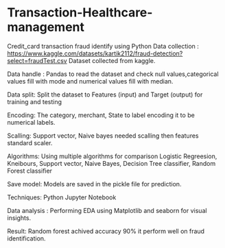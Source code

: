 # Transaction-Healthcare-management
Credit_card transaction fraud identify using Python 
Data collection :
https://www.kaggle.com/datasets/kartik2112/fraud-detection?select=fraudTest.csv 
Dataset collected from kaggle.

Data handle :
Pandas to read the dataset and check null values,categorical values fill with mode and numerical values fill with median.

Data split:
Split the dataset to Features (input) and Target (output) for training and testing 

Encoding:
The category, merchant, State to label encoding it to be numerical labels.

Scalling:
Support vector, Naive bayes needed scalling then features standard scaler.

Algorithms:
Using multiple algorithms for comparison Logistic Regreesion, Kneibours, Support vector, Naive Bayes, Decision Tree classifier, Random Forest classifier

Save model:
Models are saved in the pickle file for prediction.

Techniques:
Python
Jupyter Notebook

Data analysis :
Performing EDA using Matplotlib and seaborn for visual insights.

Result:
Random forest achived  accuracy 90% it perform well on fraud identification.



